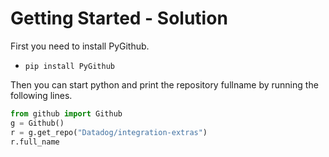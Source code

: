 # Getting Started - Solution

First you need to install PyGithub.
- `pip install PyGithub`

Then you can start python and print the repository fullname by running the following lines.

```python
from github import Github
g = Github()
r = g.get_repo("Datadog/integration-extras")
r.full_name
```


